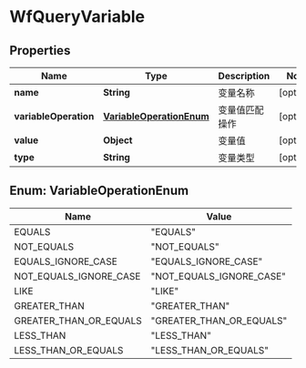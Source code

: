 
# WfQueryVariable

## Properties
Name | Type | Description | Notes
------------ | ------------- | ------------- | -------------
**name** | **String** | 变量名称 |  [optional]
**variableOperation** | [**VariableOperationEnum**](#VariableOperationEnum) | 变量值匹配操作 |  [optional]
**value** | **Object** | 变量值 |  [optional]
**type** | **String** | 变量类型 |  [optional]


<a name="VariableOperationEnum"></a>
## Enum: VariableOperationEnum
Name | Value
---- | -----
EQUALS | &quot;EQUALS&quot;
NOT_EQUALS | &quot;NOT_EQUALS&quot;
EQUALS_IGNORE_CASE | &quot;EQUALS_IGNORE_CASE&quot;
NOT_EQUALS_IGNORE_CASE | &quot;NOT_EQUALS_IGNORE_CASE&quot;
LIKE | &quot;LIKE&quot;
GREATER_THAN | &quot;GREATER_THAN&quot;
GREATER_THAN_OR_EQUALS | &quot;GREATER_THAN_OR_EQUALS&quot;
LESS_THAN | &quot;LESS_THAN&quot;
LESS_THAN_OR_EQUALS | &quot;LESS_THAN_OR_EQUALS&quot;



